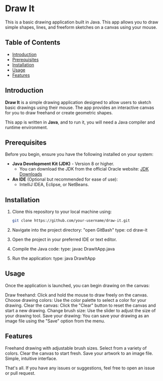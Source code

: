 # Draw It 

This is a basic drawing application built in Java. This app allows you to draw simple shapes, lines, and freeform sketches on a canvas using your mouse.

## Table of Contents

- [Introduction](#introduction)
- [Prerequisites](#prerequisites)
- [Installation](#installation)
- [Usage](#usage)
- [Features](#features)

## Introduction

**Draw It** is a simple drawing application designed to allow users to sketch basic drawings using their mouse. The app provides an interactive canvas for you to draw freehand or create geometric shapes. 

This app is written in **Java**, and to run it, you will need a Java compiler and runtime environment.

## Prerequisites

Before you begin, ensure you have the following installed on your system:

- **Java Development Kit (JDK)** - Version 8 or higher.
  - You can download the JDK from the official Oracle website: [JDK Downloads](https://www.oracle.com/java/technologies/javase-jdk11-downloads.html)
- **An IDE** (Optional but recommended for ease of use):
  - IntelliJ IDEA, Eclipse, or NetBeans.

## Installation

1. Clone this repository to your local machine using:

   ```bash
   git clone https://github.com/your-username/draw-it.git

2. Navigate into the project directory:
   "open GitBash"
   type: cd draw-it

3. Open the project in your preferred IDE or text editor.

4. Compile the Java code:
   type: javac DrawItApp.java

5. Run the application:
   type: java DrawItApp

## Usage

Once the application is launched, you can begin drawing on the canvas:

Draw freehand: Click and hold the mouse to draw freely on the canvas.
Choose drawing colors: Use the color palette to select a color for your drawing.
Clear the canvas: Click the "Clear" button to reset the canvas and start a new drawing.
Change brush size: Use the slider to adjust the size of your drawing tool.
Save your drawing: You can save your drawing as an image file using the "Save" option from the menu.

## Features

Freehand drawing with adjustable brush sizes.
Select from a variety of colors.
Clear the canvas to start fresh.
Save your artwork to an image file.
Simple, intuitive interface.

That's all. If you have any issues or suggestions, feel free to open an issue or pull request.
